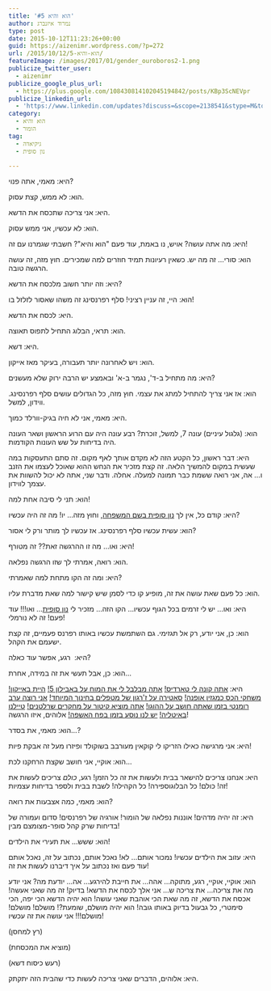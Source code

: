 ```yaml
---
title: 'הוא והיא #5'
author: נמרוד איזנברג
type: post
date: 2015-10-12T11:23:26+00:00
guid: https://aizenimr.wordpress.com/?p=272
url: /2015/10/12/הוא-והיא-5/
featureImage: /images/2017/01/gender_ouroboros2-1.png
publicize_twitter_user:
  - aizenimr
publicize_google_plus_url:
  - https://plus.google.com/108430814102045194842/posts/KBp3ScNEVpr
publicize_linkedin_url:
  - 'https://www.linkedin.com/updates?discuss=&scope=2138541&stype=M&topic=6059297135025799168&type=U&a=m8MR'
category:
  - הוא והיא
  - הומור
tag:
  - גיקיאדה
  - נון סופית

---
```

היא: מאמי, אתה פנוי?

הוא: לא ממש, קצת עסוק.

היא: אני צריכה שתכסח את הדשא.

הוא: לא עכשיו, אני ממש עסוק.

היא: מה אתה עושה? אויש, נו באמת, עוד פעם "הוא והיא"? חשבתי שגמרנו עם זה!

הוא: סורי&#8230; זה מה יש. כשאין רעיונות תמיד חוזרים למה שמכירים. חוץ מזה, זה עושה הרגשה טובה.

היא: וזה יותר חשוב מלכסח את הדשא?

הוא: היי, זה עניין רציני! סלף רפרנסינג זה משהו שאסור לזלזל בו!

היא: לכסח את הדשא.

הוא: תראי, הבלוג התחיל לתפוס תאוצה.

היא: דשא.

הוא: ויש לאחרונה יותר תעבורה, בעיקר מאז אייקון.

היא: מה מתחיל ב-ד', נגמר ב-א' ובאמצע יש הרבה ירוק שלא מעשנים?

הוא: אז אני צריך להתחיל למתג את עצמי. חוץ מזה, כל הגדולים עושים סלף רפרנסינג. ווידון, למשל.

היא: מאמי, אני לא חיה בגיק-וורלד כמוך.

הוא: (גלגול עיניים) עונה 7, למשל, זוכרת? רבע עונה היה עם הרוע הראשון ושאר העונה היה בדיחות על שש העונות הקודמות.

היא: דבר ראשון, כל הקטע הזה לא מקדם אותך לאף מקום. זה סתם התעסקות במה שעשית במקום להמשיך הלאה. זה קצת מזכיר את הנחש ההוא שאוכל לעצמו את הזנב ו&#8230; אה, אני רואה ששמת כבר תמונה למעלה. אחלה. ודבר שני, אתה לא יכול להשוות את עצמך לווידון.

הוא: תני לי סיבה אחת למה!

היא: קודם כל, אין לך <a href="/2015/08/05/%d7%94%d7%95%d7%90-%d7%95%d7%94%d7%99%d7%90-2/" target="_blank" rel="noopener noreferrer">נון סופית בשם המשפחה</a>, וחוץ מזה&#8230; יו! מה זה היה עכשיו?

הוא: עשית עכשיו סלף רפרנסינג. אז עכשיו לך מותר ורק לי אסור?

היא: ואו&#8230; מה זו ההרגשה זאת?? זה מטורף!

הוא: רואה, אמרתי לך שזו הרגשה נפלאה.

היא: ומה זה הקו מתחת למה שאמרתי?

הוא: כל פעם שאת עושה את זה, מופיע קו כדי לסמן שיש קישור למה שאת מדברת עליו.

היא: ואו&#8230; יש לי זרמים בכל הגוף עכשיו&#8230; הקו הזה&#8230; מזכיר לי <a href="/2015/08/05/%d7%94%d7%95%d7%90-%d7%95%d7%94%d7%99%d7%90-2/" target="_blank" rel="noopener noreferrer">נון סופית</a>&#8230; ואו!!! עוד פעם! זה לא נורמלי!

הוא: כן, אני יודע, רק אל תגזימי. גם השתמשת עכשיו באותו רפרנס פעמיים, זה קצת ישעמם את הקהל.

היא:  רגע, אפשר עוד כאלה?

הוא: כן, אבל תעשי את זה במידה, אחרת&#8230;

היא: <a href="/2015/08/28/%d7%94%d7%95%d7%90-%d7%95%d7%94%d7%99%d7%90-4/" target="_blank" rel="noopener noreferrer">אתה קונה לי טארדיס!</a> <a href="/2015/07/31/%d7%94%d7%95%d7%90-%d7%95%d7%94%d7%99%d7%90/" target="_blank" rel="noopener noreferrer">אתה מבלבל לי את המוח על באבילון 5!</a> <a href="/2015/10/06/%d7%a8%d7%a1%d7%99%d7%a1%d7%99%d7%9d-%d7%9e%d7%90%d7%99%d7%99%d7%a7%d7%95%d7%9f-2015/" target="_blank" rel="noopener noreferrer">היית באייקון!</a> <a href="/2015/08/18/%d7%9e%d7%a9%d7%97%d7%a7%d7%99-%d7%94%d7%9c%d7%99%d7%99%d7%a4%d7%a1%d7%98%d7%99%d7%99%d7%9c/" target="_blank" rel="noopener noreferrer">משחקי הכס כמגזין אופנה!</a> <a href="/2015/08/20/%d7%9e%d7%99%d7%9c%d7%95%d7%9f-%d7%94%d7%a1%d7%a4%d7%a7%d7%98%d7%a8%d7%95%d7%9d-%d7%94%d7%92%d7%93%d7%95%d7%9c/" target="_blank" rel="noopener noreferrer">סאטירה על ז'רגון של מטפלים בחינוך המיוחד!</a> <a href="/2015/08/25/%d7%94%d7%95%d7%90-%d7%95%d7%94%d7%99%d7%90-3-%d7%94%d7%95%d7%90-%d7%94%d7%99%d7%90-%d7%95%d7%94%d7%95%d7%92%d7%95/" target="_blank" rel="noopener noreferrer">אני רוצה ערב רומנטי בזמן שאתה חושב על ההוגו!</a> <a href="/2015/09/25/%d7%9e%d7%94-%d7%92%d7%95%d7%a8%d7%9d-%d7%9c%d7%96%d7%94/" target="_blank" rel="noopener noreferrer">אתה מוציא קיטור על מחקרים שרלטנים!</a> <a href="/2015/08/09/%d7%a8%d7%a1%d7%99%d7%a1%d7%99%d7%9d-%d7%9e%d7%90%d7%99%d7%98%d7%9c%d7%99%d7%94/" target="_blank" rel="noopener noreferrer">טיילנו</a> <a href="/2015/08/12/%d7%a2%d7%95%d7%93-%d7%a8%d7%a1%d7%99%d7%a1%d7%99%d7%9d-%d7%9e%d7%90%d7%99%d7%98%d7%9c%d7%99%d7%94/" target="_blank" rel="noopener noreferrer">באיטליה!</a> <a href="/2015/10/10/%d7%90%d7%96-%d7%90%d7%99%d7%a4%d7%94-%d7%94%d7%9e%d7%9b%d7%95%d7%a0%d7%94-%d7%a7%d7%99%d7%91%d7%99%d7%a0%d7%99%d7%9e%d7%98/" target="_blank" rel="noopener noreferrer">יש לנו נוסע בזמן בפח האשפה!</a> אלוהים, איזו הרגשה!

הוא: מאמי, את בסדר&#8230;?

היא: אני מרגישה כאילו הזריקו לי קוקאין מעורבב בשוקולד ופיזרו מעל זה אבקת פיות!

הוא: אוקיי, אני חושב שקצת הרחקנו לכת&#8230;

היא: אנחנו צריכים להישאר בבית ולעשות את זה כל הזמן! רגע, _כולם_ צריכים לעשות את זה! כולם! כל הבלוגוספירה! כל הקהילה! לשבת בבית ולספר בדיחות עצמיות!

הוא: מאמי, כמה אצבעות את רואה?

היא: זה יהיה מדהים! אוננות נפלאה של הומור! אורגיה של רפרנסים! סדום ועמורה של בדיחות שרק קהל סופר-מצומצם מבין!

הוא: ששש&#8230; את תעירי את הילדים!

היא: עזוב את הילדים עכשיו! נמכור אותם&#8230; לא! נאכל אותם, נכתוב על זה, נאכל אותם עוד פעם ואז נכתוב על איך דיברנו לעשות את זה!

הוא: אוקיי, אוקיי, רגע, מתוקה&#8230; אהה&#8230; את חייבת להירגע&#8230; אה&#8230; יודעת מה? אני יודע מה את צריכה&#8230; את צריכה ש&#8230; אני אלך לכסח את הדשא! בדיוק! זה מה שאני אעשה! אכסח את הדשא, זה מה שאת הכי אוהבת שאני עושה! הוא יהיה הדשא הכי יפה, הכי סימטרי, כל גבעול בדיוק באותו גובה! הוא יהיה מושלם, שומעת?! מושלם! מושלם! מושלם!!! אני עושה את זה עכשיו!

(רץ למחסן)

(מוציא את המכסחת)

(רעש כיסוח דשא)

היא: אלוהים, הדברים שאני צריכה לעשות כדי שהבית הזה יתקתק.